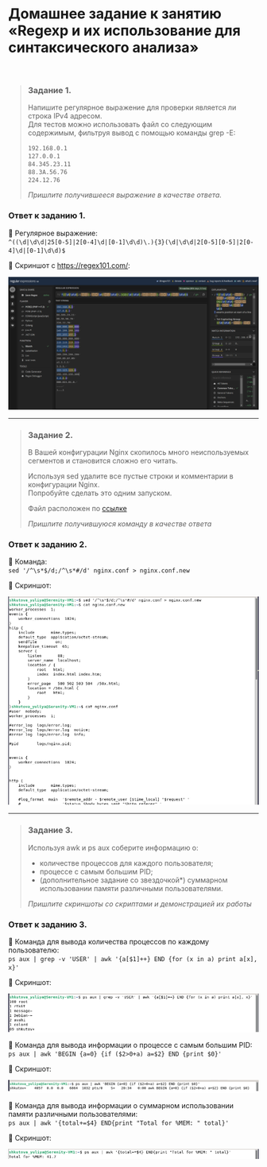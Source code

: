 # Домашнее задание к занятию «Regexp и их использование для синтаксического анализа»
<br>

> ### Задание 1.
> Напишите регулярное выражение для проверки является ли строка IPv4 адресом.  
> Для тестов можно использовать файл со следующим содержимым, фильтруя вывод с помощью команды grep -E:
>
> ```
> 192.168.0.1
> 127.0.0.1
> 84.345.23.11
> 88.3A.56.76
> 224.12.76
> ```
>
> *Пришлите получившееся выражение в качестве ответа.*
>
### Ответ к заданию 1.
:large_blue_diamond:	Регулярное выражение:  
`^((\d|\d\d|25[0-5]|2[0-4]\d|[0-1]\d\d)\.){3}(\d|\d\d|2[0-5][0-5]|2[0-4]\d|[0-1]\d\d)$`

:large_blue_diamond:	Скриншот с https://regex101.com/:

<kbd><img src="/img/bash-3.1.1.png"></kbd>
 
---

> ### Задание 2.
> В Вашей конфигурации Nginx скопилось много неиспользуемых сегментов и становится сложно его читать.
>
> Используя sed удалите все пустые строки и комментарии в конфигурации Nginx.  
> Попробуйте сделать это одним запуском.  
>
> Файл расположен по [ссылке](https://github.com/netology-code/snet-homeworks/blob/snet-18/5-03/nginx.conf)
>
> *Пришлите получившуюся команду в качестве ответа*
>
### Ответ к заданию 2.
:large_blue_diamond:	Команда:  
`sed '/^\s*$/d;/^\s*#/d' nginx.conf > nginx.conf.new`

:large_blue_diamond:	Скриншот:

<kbd><img src="/img/bash-3.2.1.png"></kbd>
 
---

> ### Задание 3.
> Используя awk и ps aux соберите информацию о:
> *	количестве процессов для каждого пользователя;
> *	процессе с самым большим PID;
> *	(дополнительное задание со звездочкой*) суммарном использовании памяти различными пользователями.
>
> *Пришлите скриншоты со скриптами и демонстрацией их работы*
>
### Ответ к заданию 3.
:large_blue_diamond:	Команда для вывода количества процессов по каждому пользователю:  
`ps aux | grep -v 'USER' | awk '{a[$1]++} END {for (x in a) print a[x], x}'`

:large_blue_diamond:	Скриншот:

<kbd><img src="/img/bash-3.3.1.png"></kbd>
 
:large_blue_diamond:	Команда для вывода информации о процессе с самым большим PID:  
`ps aux | awk 'BEGIN {a=0} {if ($2>0+a) a=$2} END {print $0}'`

:large_blue_diamond:	Скриншот:

<kbd><img src="/img/bash-3.3.2.png"></kbd>
 
:large_blue_diamond:	Команда для вывода информации о суммарном использовании памяти различными пользователями:  
`ps aux | awk '{total+=$4} END{print "Total for %MEM: " total}'`

:large_blue_diamond:	Скриншот:

<kbd><img src="/img/bash-3.3.3.png"></kbd>
